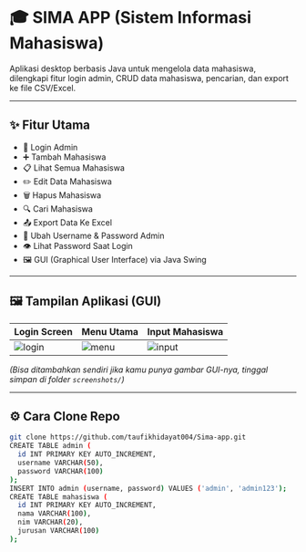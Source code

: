 # 🎓 SIMA APP (Sistem Informasi Mahasiswa)

Aplikasi desktop berbasis Java untuk mengelola data mahasiswa, dilengkapi fitur login admin, CRUD data mahasiswa, pencarian, dan export ke file CSV/Excel.

---

## ✨ Fitur Utama

- 🔐 Login Admin
- ➕ Tambah Mahasiswa
- 📋 Lihat Semua Mahasiswa
- ✏️ Edit Data Mahasiswa
- 🗑️ Hapus Mahasiswa
- 🔍 Cari Mahasiswa
- 📤 Export Data Ke Excel 
- 👤 Ubah Username & Password Admin
- 👁️ Lihat Password Saat Login
- 🖼️ GUI (Graphical User Interface) via Java Swing

---

## 🖼️ Tampilan Aplikasi (GUI)

| Login Screen | Menu Utama | Input Mahasiswa |
|--------------|------------|-----------------|
| ![login](screenshots/login.png) | ![menu](screenshots/menu.png) | ![input](screenshots/input.png) |

*(Bisa ditambahkan sendiri jika kamu punya gambar GUI-nya, tinggal simpan di folder `screenshots/`)*

---

## ⚙️ Cara Clone Repo

```bash
git clone https://github.com/taufikhidayat004/Sima-app.git
CREATE TABLE admin (
  id INT PRIMARY KEY AUTO_INCREMENT,
  username VARCHAR(50),
  password VARCHAR(100)
);
INSERT INTO admin (username, password) VALUES ('admin', 'admin123');
CREATE TABLE mahasiswa (
  id INT PRIMARY KEY AUTO_INCREMENT,
  nama VARCHAR(100),
  nim VARCHAR(20),
  jurusan VARCHAR(100)
);

